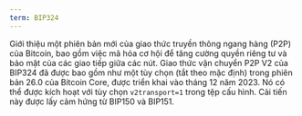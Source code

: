 ```yaml
---
term: BIP324
---
```


Giới thiệu một phiên bản mới của giao thức truyền thông ngang hàng (P2P) của Bitcoin, bao gồm việc mã hóa cơ hội để tăng cường quyền riêng tư và bảo mật của các giao tiếp giữa các nút. Giao thức vận chuyển P2P V2 của BIP324 đã được bao gồm như một tùy chọn (tắt theo mặc định) trong phiên bản 26.0 của Bitcoin Core, được triển khai vào tháng 12 năm 2023. Nó có thể được kích hoạt với tùy chọn `v2transport=1` trong tệp cấu hình. Cải tiến này được lấy cảm hứng từ BIP150 và BIP151.